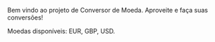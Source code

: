 Bem vindo ao projeto de Conversor de Moeda. Aproveite e faça suas conversões!

Moedas disponíveis: EUR, GBP, USD.